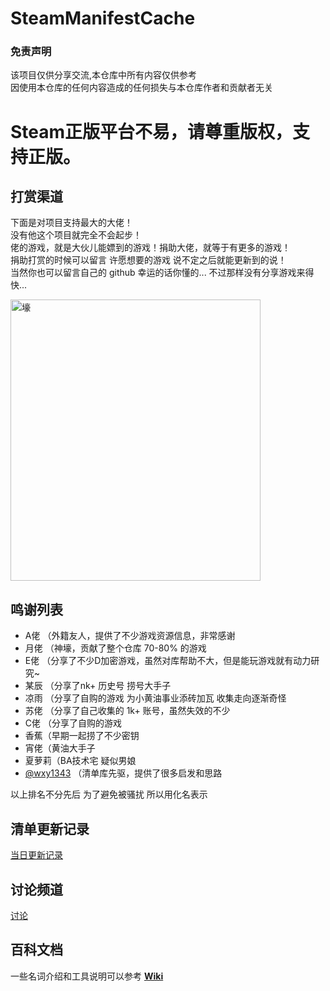 # SteamManifestCache

### 免责声明
该项目仅供分享交流,本仓库中所有内容仅供参考  
因使用本仓库的任何内容造成的任何损失与本仓库作者和贡献者无关

# Steam正版平台不易，请尊重版权，支持正版。 

## 打赏渠道
下面是对项目支持最大的大佬！    
没有他这个项目就完全不会起步！  
佬的游戏，就是大伙儿能嫖到的游戏！捐助大佬，就等于有更多的游戏！    
捐助打赏的时候可以留言 许愿想要的游戏 说不定之后就能更新到的说！   
当然你也可以留言自己的 github 幸运的话你懂的... 不过那样没有分享游戏来得快...  

<img src="https://github.com/pjy612/SteamManifestCache/assets/4072526/ddc33557-6756-4024-a44a-132d809ed03d" alt="壕" width="400" height="450">  


## 鸣谢列表
+ A佬 （外籍友人，提供了不少游戏资源信息，非常感谢
+ 月佬 （神壕，贡献了整个仓库 70-80% 的游戏
+ E佬  （分享了不少D加密游戏，虽然对库帮助不大，但是能玩游戏就有动力研究~
+ 某辰 （分享了nk+ 历史号 捞号大手子 
+ 凉雨 （分享了自购的游戏 为小黄油事业添砖加瓦 收集走向逐渐奇怪
+ 苏佬 （分享了自己收集的 1k+ 账号，虽然失效的不少
+ C佬  （分享了自购的游戏
+ 香蕉（早期一起捞了不少密钥
+ 宵佬（黄油大手子
+ 夏萝莉（BA技术宅 疑似男娘
+ [@wxy1343](https://github.com/wxy1343) （清单库先驱，提供了很多启发和思路
  
以上排名不分先后 为了避免被骚扰 所以用化名表示


## 清单更新记录
[当日更新记录](https://github.com/pjy612/SteamManifestCache/discussions/574)

## 讨论频道
[讨论](https://github.com/pjy612/SteamManifestCache/discussions)

## 百科文档
一些名词介绍和工具说明可以参考 **[Wiki](https://github.com/pjy612/SteamManifestCache/wiki)**

<!--
<div align="center">
![SteamManifestCache](https://socialify.git.ci/pjy612/SteamManifestCache/image?description=1&font=Inter&forks=1&language=1&owner=1&pattern=Plus&stargazers=1&theme=Auto)
![GitHub Repo Size](https://img.shields.io/github/repo-size/pjy612/SteamManifestCache?style=for-the-badge)
[![GitHub Release (with filter)](https://img.shields.io/github/v/release/pjy612/SteamManifestCache?style=for-the-badge)](https://github.com/pjy612/SteamManifestCache/releases/latest)
[![GitHub Downloads](https://img.shields.io/github/downloads/pjy612/SteamManifestCache/total?style=for-the-badge&color=violet)](https://github.com/pjy612/SteamManifestCache/releases)
</div>

# SteamManifestCache
Steam 清单缓存  
额外收录 游戏信息  
暂不包含 解锁密钥  
**如果感觉有用，麻烦动动小手给咱项目来个 star⭐ 吧**

# Steam正版平台不易，请尊重版权，支持正版。 

## 免责声明
本仓库中所有内容仅供参考,因使用本仓库的任何内容造成的任何损失与本仓库作者和贡献者无关。

## 百科文档
一些名词介绍和工具说明可以参考 **[Wiki](https://github.com/pjy612/SteamManifestCache/wiki)**  

## 分支 和 Tag 说明
Branch Name is AppId  
Tag Name is Manifest FileName  

## 特别说明
由于是本地任务，所以一些获取不全的游戏可能是因为锁区

## Star 趋势图
[![Stargazers over time](https://starchart.cc/pjy612/SteamManifestCache.svg)](https://starchart.cc/pjy612/SteamManifestCache)
-->
